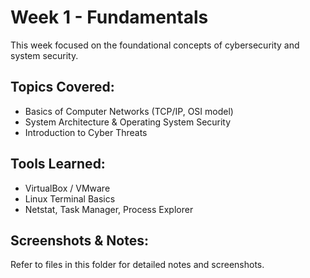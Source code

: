 # Week 1 - Fundamentals

This week focused on the foundational concepts of cybersecurity and system security.

## Topics Covered:
- Basics of Computer Networks (TCP/IP, OSI model)
- System Architecture & Operating System Security
- Introduction to Cyber Threats

## Tools Learned:
- VirtualBox / VMware
- Linux Terminal Basics
- Netstat, Task Manager, Process Explorer

## Screenshots & Notes:
Refer to files in this folder for detailed notes and screenshots.
